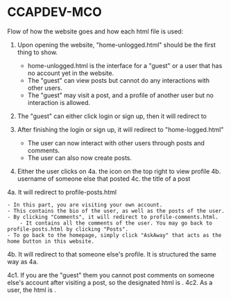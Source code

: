 # CCAPDEV-MCO

Flow of how the website goes and how each html file is used:

1. Upon opening the website, "home-unlogged.html" should be the first thing to show.
    - home-unlogged.html is the interface for a "guest" or a user that has no account yet in the website.
    - The "guest" can view posts but cannot do any interactions with other users.
    - The "guest" may visit a post, and a profile of another user but no interaction is allowed.

2. The "guest" can either click login or sign up, then it will redirect to <placeholder ng html ni beast>

3. After finishing the login or sign up, it will redirect to "home-logged.html"

    - The user can now interact with other users through posts and comments. 
    - The user can also now create posts.
    
4. Either the user clicks on 
    4a. the icon on the top right to view profile
    4b. username of someone else that posted
    4c. the title of a post

4a. It will redirect to profile-posts.html

    - In this part, you are visiting your own account. 
    - This contains the bio of the user, as well as the posts of the user. 
    - By clicking "Comments", it will redirect to profile-comments.html.
        - It contains all the comments of the user. You may go back to profile-posts.html by clicking "Posts".
    - To go back to the homepage, simply click "AskAway" that acts as the home button in this website.

4b. It will redirect to that someone else's profile. It is structured the same way as 4a.

4c1. If you are the "guest" them you cannot post comments on someone else's account after visiting a post, so the designated html is <placeholder ng html ni remus>. 
4c2. As a user, the html is <placeholder ng html ni remus>.
    